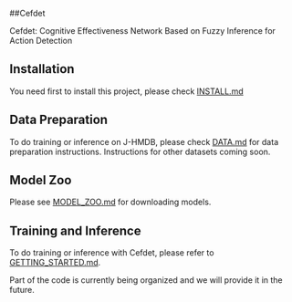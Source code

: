 ##Cefdet

Cefdet: Cognitive Effectiveness Network Based on Fuzzy Inference for Action Detection

## Installation

You need first to install this project, please check [INSTALL.md](INSTALL.md)

## Data Preparation

To do training or inference on J-HMDB, please check [DATA.md](DATA.md)
for data preparation instructions. Instructions for other datasets coming soon.

## Model Zoo

Please see [MODEL_ZOO.md](MODEL_ZOO.md) for downloading models.

## Training and Inference

To do training or inference with Cefdet, please refer to [GETTING_STARTED.md](GETTING_STARTED.md).

Part of the code is currently being organized and we will provide it in the future.
